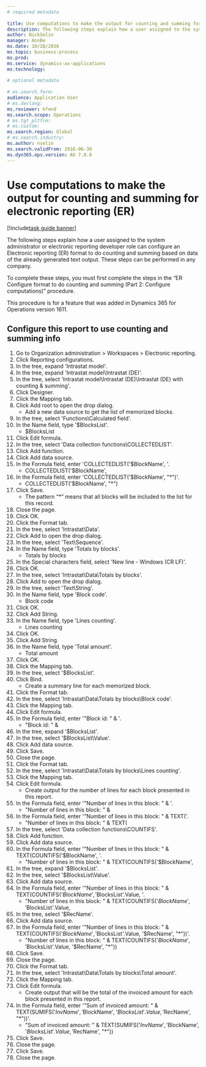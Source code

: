 ```yaml
--- 
# required metadata 
 
title: Use computations to make the output for counting and summing for electronic reporting (ER)
description: The following steps explain how a user assigned to the system administrator or electronic reporting developer role can configure an Electronic reporting (ER) format to do counting and summing based on data of the already generated text output. 
author: NickSelin
manager: AnnBe 
ms.date: 10/28/2016
ms.topic: business-process 
ms.prod:  
ms.service: dynamics-ax-applications 
ms.technology:  
 
# optional metadata 
 
# ms.search.form:   
audience: Application User 
# ms.devlang:  
ms.reviewer: kfend
ms.search.scope: Operations 
# ms.tgt_pltfrm:  
# ms.custom:  
ms.search.region: Global
# ms.search.industry: 
ms.author: nselin
ms.search.validFrom: 2016-06-30 
ms.dyn365.ops.version: AX 7.0.0 
---
```

# Use computations to make the output for counting and summing for electronic reporting (ER)

[!include[task guide banner](../../includes/task-guide-banner.md)]

The following steps explain how a user assigned to the system administrator or electronic reporting developer role can configure an Electronic reporting (ER) format to do counting and summing based on data of the already generated text output. These steps can be performed in any company.

To complete these steps, you must first complete the steps in the “ER Configure format to do counting and summing (Part 2: Configure computations)” procedure.

This procedure is for a feature that was added in Dynamics 365 for Operations version 1611.


## Configure this report to use counting and summing info
1. Go to Organization administration > Workspaces > Electronic reporting.
2. Click Reporting configurations.
3. In the tree, expand 'Intrastat model'.
4. In the tree, expand 'Intrastat model\Intrastat (DE)'.
5. In the tree, select 'Intrastat model\Intrastat (DE)\Intrastat (DE) with counting & summing'.
6. Click Designer.
7. Click the Mapping tab.
8. Click Add root to open the drop dialog.
    * Add a new data source to get the list of memorized blocks.  
9. In the tree, select 'Functions\Calculated field'.
10. In the Name field, type '$BlocksList'.
    * $BlocksList  
11. Click Edit formula.
12. In the tree, select 'Data collection functions\COLLECTEDLIST'.
13. Click Add function.
14. Click Add data source.
15. In the Formula field, enter 'COLLECTEDLIST('$BlockName', '.
    * COLLECTEDLIST('$BlockName',  
16. In the Formula field, enter 'COLLECTEDLIST('$BlockName', "*")'.
    * COLLECTEDLIST('$BlockName', "*")  
17. Click Save.
    * The pattern “*” means that all blocks will be included to the list for this record.  
18. Close the page.
19. Click OK.
20. Click the Format tab.
21. In the tree, select 'Intrastat\Data'.
22. Click Add to open the drop dialog.
23. In the tree, select 'Text\Sequence'.
24. In the Name field, type 'Totals by blocks'.
    * Totals by blocks  
25. In the Special characters field, select 'New line - Windows (CR LF)'.
26. Click OK.
27. In the tree, select 'Intrastat\Data\Totals by blocks'.
28. Click Add to open the drop dialog.
29. In the tree, select 'Text\String'.
30. In the Name field, type 'Block code'.
    * Block code  
31. Click OK.
32. Click Add String.
33. In the Name field, type 'Lines counting'.
    * Lines counting  
34. Click OK.
35. Click Add String.
36. In the Name field, type 'Total amount'.
    * Total amount  
37. Click OK.
38. Click the Mapping tab.
39. In the tree, select '$BlocksList'.
40. Click Bind.
    * Create a summary line for each memorized block.  
41. Click the Format tab.
42. In the tree, select 'Intrastat\Data\Totals by blocks\Block code'.
43. Click the Mapping tab.
44. Click Edit formula.
45. In the Formula field, enter '"Block id: " & '.
    * "Block id: " &  
46. In the tree, expand '$BlocksList'.
47. In the tree, select '$BlocksList\Value'.
48. Click Add data source.
49. Click Save.
50. Close the page.
51. Click the Format tab.
52. In the tree, select 'Intrastat\Data\Totals by blocks\Lines counting'.
53. Click the Mapping tab.
54. Click Edit formula.
    * Create output for the number of lines for each block presented in this report.  
55. In the Formula field, enter '"Number of lines in this block: " & '.
    * "Number of lines in this block: " &  
56. In the Formula field, enter '"Number of lines in this block: " & TEXT('.
    * "Number of lines in this block: " & TEXT(  
57. In the tree, select 'Data collection functions\COUNTIFS'.
58. Click Add function.
59. Click Add data source.
60. In the Formula field, enter '"Number of lines in this block: " & TEXT(COUNTIFS('$BlockName', '.
    * "Number of lines in this block: " & TEXT(COUNTIFS('$BlockName',  
61. In the tree, expand '$BlocksList'.
62. In the tree, select '$BlocksList\Value'.
63. Click Add data source.
64. In the Formula field, enter '"Number of lines in this block: " & TEXT(COUNTIFS('$BlockName', '$BlocksList'.Value, '.
    * "Number of lines in this block: " & TEXT(COUNTIFS('$BlockName', '$BlocksList'.Value,  
65. In the tree, select '$RecName'.
66. Click Add data source.
67. In the Formula field, enter '"Number of lines in this block: " & TEXT(COUNTIFS('$BlockName', '$BlocksList'.Value, '$RecName', "*"))'.
    * "Number of lines in this block: " & TEXT(COUNTIFS('$BlockName', '$BlocksList'.Value, '$RecName', "*"))  
68. Click Save.
69. Close the page.
70. Click the Format tab.
71. In the tree, select 'Intrastat\Data\Totals by blocks\Total amount'.
72. Click the Mapping tab.
73. Click Edit formula.
    * Create output that will be the total of the invoiced amount for each block presented in this report.  
74. In the Formula field, enter '"Sum of invoiced amount: " & TEXT(SUMIFS('$InvName', '$BlockName', '$BlocksList'.Value, '$RecName', "*"))'.
    * "Sum of invoiced amount: " & TEXT(SUMIFS('$InvName', '$BlockName', '$BlocksList'.Value, '$RecName', "*"))  
75. Click Save.
76. Close the page.
77. Click Save.
78. Close the page.

